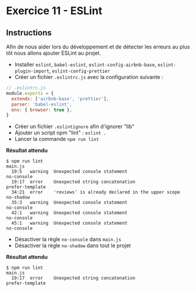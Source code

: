 # Exercice 11 - ESLint

## Instructions

Afin de nous aider lors du développement et de détecter les erreurs au plus tôt nous allons ajouter ESLint au projet.

* Installer `eslint`, `babel-eslint`, `eslint-config-airbnb-base`, `eslint-plugin-import`, `eslint-config-prettier`
* Créer un fichier `.eslintrc.js` avec la configuration suivante :

```js
// .eslintrc.js
module.exports = {
  extends: ['airbnb-base', 'prettier'],
  parser: 'babel-eslint',
  env: { browser: true },
}
```

* Créer un fichier `.eslintignore` afin d'ignorer "lib"
* Ajouter un script npm "lint" : `eslint .`
* Lancer la commande `npm run lint`

**Résultat attendu**

```
$ npm run lint
main.js
  19:5   warning  Unexpected console statement                      no-console
  19:17  error    Unexpected string concatenation                   prefer-template
  34:21  error    'reviews' is already declared in the upper scope  no-shadow
  35:3   warning  Unexpected console statement                      no-console
  42:1   warning  Unexpected console statement                      no-console
  45:1   warning  Unexpected console statement                      no-console
```

* Désactiver la règle `no-console` dans `main.js`
* Désactiver la règle `no-shadow` dans tout le projet

**Résultat attendu**

```
$ npm run lint
main.js
  19:17  error    Unexpected string concatenation                   prefer-template
```
